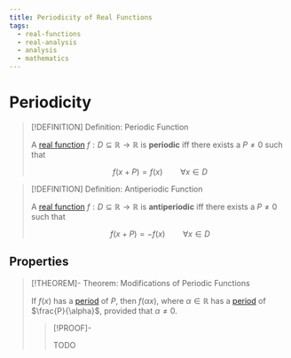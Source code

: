 ```yaml
---
title: Periodicity of Real Functions
tags:
  - real-functions
  - real-analysis
  - analysis
  - mathematics
---
```


# Periodicity

>[!DEFINITION] Definition: Periodic Function
>
>A [real function](../Functions%20of%20the%20Real%20Numbers.md) $f: D \subseteq \mathbb{R} \to \mathbb{R}$ is **periodic** iff there exists a $P \ne 0$ such that
>
>$$
>f(x + P) = f(x) \qquad \forall x \in D
>$$
>

>[!DEFINITION] Definition: Antiperiodic Function
>
>A [real function](../Functions%20of%20the%20Real%20Numbers.md) $f: D \subseteq \mathbb{R} \to \mathbb{R}$ is **antiperiodic** iff there exists a $P \ne 0$ such that
>
>$$
>f(x+P) = -f(x) \qquad \forall x \in D
>$$
>

## Properties

>[!THEOREM]- Theorem: Modifications of Periodic Functions
>
>If $f(x)$ has a [period](Periodicity.md) of $P$, then $f(\alpha x)$, where $\alpha \in \mathbb{R}$ has a [period](Periodicity.md) of $\frac{P}{\alpha}$, provided that $\alpha \ne 0$.
>
>>[!PROOF]-
>>
>>TODO
>>
>